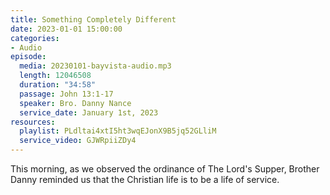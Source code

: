 ```yaml
---
title: Something Completely Different
date: 2023-01-01 15:00:00
categories:
- Audio
episode:
  media: 20230101-bayvista-audio.mp3
  length: 12046508
  duration: "34:58"
  passage: John 13:1-17
  speaker: Bro. Danny Nance
  service_date: January 1st, 2023
resources:
  playlist: PLdltai4xtI5ht3wqEJonX9B5jq52GLliM
  service_video: GJWRpiiZDy4
---
```

This morning, as we observed the ordinance of The Lord's Supper, Brother Danny reminded us that the Christian life is to be a life of service.